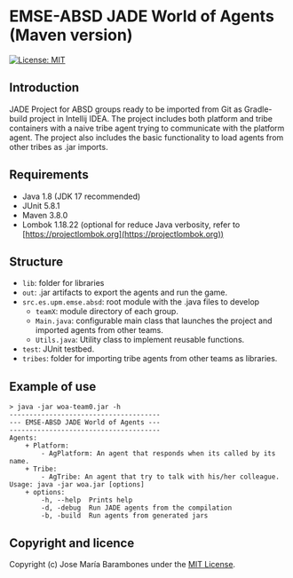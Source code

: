 # EMSE-ABSD JADE World of Agents (Maven version)

[![License: MIT](https://img.shields.io/badge/License-MIT-yellow.svg)](https://gitlab.com/upm-emse-absd/jade-skeleton-gradle/-/blob/main/LICENSE)

## Introduction

JADE Project for ABSD groups ready to be imported from Git as Gradle-build project in Intellij IDEA.
The project includes both platform and tribe containers with a naive tribe agent trying to
communicate with the platform agent. The project also includes the basic functionality to load
agents from other tribes as .jar imports.

## Requirements
- Java 1.8 (JDK 17 recommended)
- JUnit 5.8.1
- Maven 3.8.0
- Lombok 1.18.22 (optional for reduce Java verbosity, refer to [https://projectlombok.org](https://projectlombok.org))

## Structure

- `lib`: folder for libraries
- `out`: .jar artifacts to export the agents and run the game.
- `src.es.upm.emse.absd`: root module with the .java files to develop
    - `teamX`: module directory of each group.
    - `Main.java`: configurable main class that launches the project and imported agents from other teams.
    - `Utils.java`: Utility class to implement reusable functions.
- `test`: JUnit testbed.
- `tribes`: folder for importing tribe agents from other teams as libraries.

## Example of use

    > java -jar woa-team0.jar -h
    --------------------------------------
    --- EMSE-ABSD JADE World of Agents ---
    --------------------------------------
    Agents:
        + Platform:
            - AgPlatform: An agent that responds when its called by its name.
        + Tribe:
            - AgTribe: An agent that try to talk with his/her colleague.
    Usage: java -jar woa.jar [options]
        + options:
            -h, --help  Prints help
            -d, -debug  Run JADE agents from the compilation
            -b, -build  Run agents from generated jars

## Copyright and licence

Copyright (c) Jose María Barambones under the [MIT License](https://gitlab.com/upm-emse-absd/skeletons-and-examples/jade-woa-skeleton-maven/-/blob/master/LICENSE).